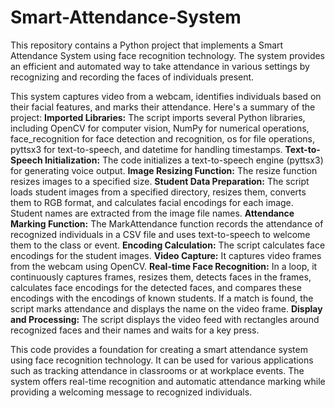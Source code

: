 # Smart-Attendance-System
This repository contains a Python project that implements a Smart Attendance System using face recognition technology.
The system provides an efficient and automated way to take attendance in various settings by recognizing and recording the faces of individuals present.

This system captures video from a webcam, identifies individuals based on their facial features, and marks their attendance. Here's a summary of the project:
**Imported Libraries:** The script imports several Python libraries, including OpenCV for computer vision, NumPy for numerical operations, face_recognition for face detection and recognition, os for file operations, pyttsx3 for text-to-speech, and datetime for handling timestamps.
**Text-to-Speech Initialization:** The code initializes a text-to-speech engine (pyttsx3) for generating voice output.
**Image Resizing Function:** The resize function resizes images to a specified size.
**Student Data Preparation:** The script loads student images from a specified directory, resizes them, converts them to RGB format, and calculates facial encodings for each image. Student names are extracted from the image file names.
**Attendance Marking Function:** The MarkAttendance function records the attendance of recognized individuals in a CSV file and uses text-to-speech to welcome them to the class or event.
**Encoding Calculation:** The script calculates face encodings for the student images.
**Video Capture:** It captures video frames from the webcam using OpenCV.
**Real-time Face Recognition:** In a loop, it continuously captures frames, resizes them, detects faces in the frames, calculates face encodings for the detected faces, and compares these encodings with the encodings of known students. If a match is found, the script marks attendance and displays the name on the video frame.
**Display and Processing:** The script displays the video feed with rectangles around recognized faces and their names and waits for a key press.

This code provides a foundation for creating a smart attendance system using face recognition technology. It can be used for various applications such as tracking attendance in classrooms or at workplace events. 
The system offers real-time recognition and automatic attendance marking while providing a welcoming message to recognized individuals.
